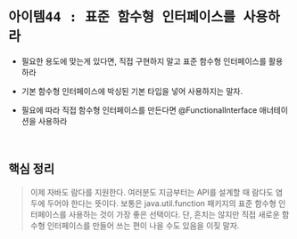 # `아이템44 : 표준 함수형 인터페이스를 사용하라`

- 필요한 용도에 맞는게 있다면, 직접 구현하지 말고 표준 함수형 인터페이스를 활용하라

- 기본 함수형 인터페이스에 박싱된 기본 타입을 넣어 사용하지는 말자.

- 필요에 따라 직접 함수형 인터페이스를 만든다면 @FunctionalInterface 애너테이션을 사용하라

<br>

## 핵심 정리

> 이제 자바도 람다를 지원한다. 여러분도 지금부터는 API를 설계할 때 람다도 염두에 두어야 한다는 뜻이다. 
> 보통은 java.util.function 패키지의 표준 함수형 인터페이스를 사용하는 것이 가장 좋은 선택이다. 
> 단, 흔치는 않지만 직접 새로운 함수형 인터페이스를 만들어 쓰는 편이 나을 수도 있음을 이짖 말자. 


